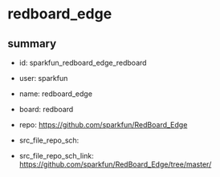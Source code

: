 # redboard_edge
 
## summary 
* id: sparkfun_redboard_edge_redboard
* user: sparkfun
* name: redboard_edge
* board: redboard
* repo: https://github.com/sparkfun/RedBoard_Edge



* src_file_repo_sch: 
* src_file_repo_sch_link: https://github.com/sparkfun/RedBoard_Edge/tree/master/






